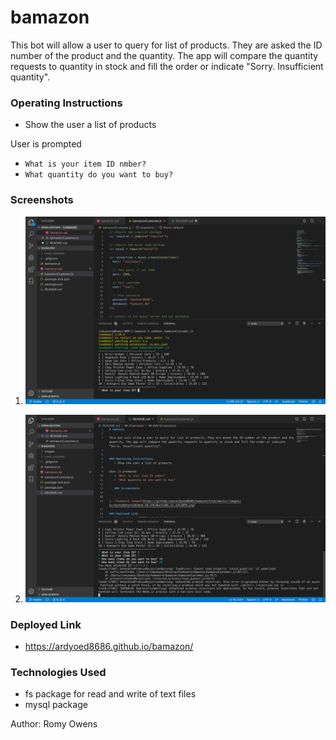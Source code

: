 # bamazon

This bot will allow a user to query for list of products. They are asked the ID number of the product and the quantity. The app will compare the quantity requests to quantity in stock and fill the order or indicate "Sorry. Insufficient quantity".


### Operating Instructions
   * Show the user a list of products

User is prompted
   * `What is your item ID nmber?` 
   * `What quantity do you want to buy?`

   ### Screenshots


1. ![bamazon image](https://github.com/ardyoed8686/bamazon/blob/master/images/Screen%20Shot%202019-10-29%20at%208.33.43%20PM.png)

2. ![bamazon image2](https://github.com/ardyoed8686/bamazon/blob/master/images/Screen%20Shot%202019-10-29%20at%209.09.15%20PM.png)

### Deployed Link
 - https://ardyoed8686.github.io/bamazon/


### Technologies Used

*  fs package for read and write of text files
*  mysql package

Author: Romy Owens
   
